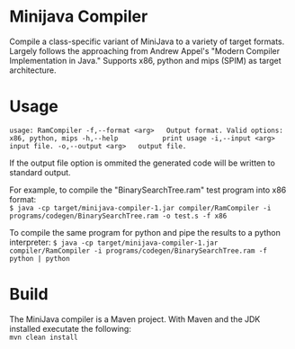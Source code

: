 Minijava Compiler
=================
Compile a class-specific variant of MiniJava to a variety of target formats. Largely follows the approaching from Andrew Appel's "Modern Compiler Implementation in Java." Supports x86, python 
and mips (SPIM) as target architecture.

Usage
=====
`usage: RamCompiler
 -f,--format <arg>   Output format. Valid options: x86, python, mips
 -h,--help           print usage
 -i,--input <arg>    input file.
 -o,--output <arg>   output file.`  
 
If the output file option is ommited the generated code will be written to standard output.
 
For example, to compile the "BinarySearchTree.ram" test program into x86 format:  
`$ java -cp target/minijava-compiler-1.jar compiler/RamCompiler -i programs/codegen/BinarySearchTree.ram -o test.s -f x86`  
  
To compile the same program for python and pipe the results to a python interpreter:
`$ java -cp target/minijava-compiler-1.jar compiler/RamCompiler -i programs/codegen/BinarySearchTree.ram -f python | python`  

Build
=====
The MiniJava compiler is a Maven project. With Maven and the JDK installed executate the following:  
`mvn clean install`  

